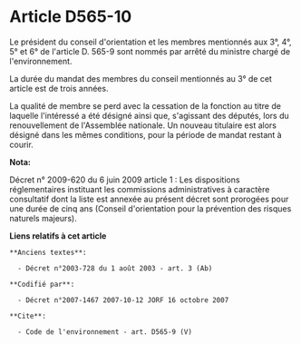 # Article D565-10

Le président du conseil d'orientation et les membres mentionnés aux 3°, 4°, 5° et 6° de l'article D. 565-9 sont nommés par
arrêté du ministre chargé de l'environnement. 

La durée du mandat des membres du conseil mentionnés au 3° de cet article est de trois années. 

La qualité de membre se perd avec la cessation de la fonction au titre de laquelle l'intéressé a été désigné ainsi que,
s'agissant des députés, lors du renouvellement de l'Assemblée nationale. Un nouveau titulaire est alors désigné dans les
mêmes conditions, pour la période de mandat restant à courir.

**Nota:**

Décret n° 2009-620 du 6 juin 2009 article 1 : Les dispositions réglementaires instituant les commissions administratives à
caractère consultatif dont la liste est annexée au présent décret sont prorogées pour une durée de cinq ans (Conseil
d'orientation pour la prévention des risques naturels majeurs).

**Liens relatifs à cet article**

	**Anciens textes**:

	  - Décret n°2003-728 du 1 août 2003 - art. 3 (Ab)

	**Codifié par**:

	  - Décret n°2007-1467 2007-10-12 JORF 16 octobre 2007

	**Cite**:

	  - Code de l'environnement - art. D565-9 (V)

